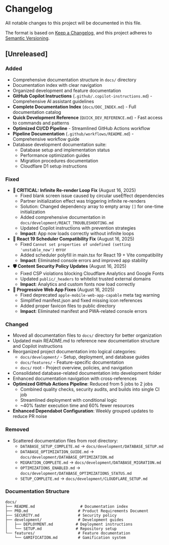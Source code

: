 # Changelog

All notable changes to this project will be documented in this file.

The format is based on [Keep a Changelog](https://keepachangelog.com/en/1.0.0/),
and this project adheres to [Semantic Versioning](https://semver.org/spec/v2.0.0.html).

## [Unreleased]

### Added

- Comprehensive documentation structure in `docs/` directory
- Documentation index with clear navigation
- Organized development and feature documentation
- **GitHub Copilot Instructions** (`.github/.copilot-instructions.md`) - Comprehensive AI assistant guidelines
- **Complete Documentation Index** (`docs/DOC_INDEX.md`) - Full documentation catalog
- **Quick Development Reference** (`QUICK_DEV_REFERENCE.md`) - Fast access to commands and patterns
- **Optimized CI/CD Pipeline** - Streamlined GitHub Actions workflow
- **Pipeline Documentation** (`.github/workflows/README.md`) - Comprehensive workflow guide
- Database development documentation suite:
  - Database setup and implementation status
  - Performance optimization guides
  - Migration procedures documentation
  - Cloudflare D1 setup instructions

### Fixed

- **🚨 CRITICAL: Infinite Re-render Loop Fix** (August 16, 2025)
  - Fixed blank screen issue caused by circular useEffect dependencies
  - Partner initialization effect was triggering infinite re-renders
  - Solution: Changed dependency array to empty array `[]` for one-time initialization
  - Added comprehensive documentation in `docs/development/REACT_TROUBLESHOOTING.md`
  - Updated Copilot instructions with prevention strategies
  - **Impact**: App now loads correctly without infinite loops
- **🔧 React 19 Scheduler Compatibility Fix** (August 16, 2025)
  - Fixed `Cannot set properties of undefined (setting 'unstable_now')` error
  - Added scheduler polyfill in main.tsx for React 19 + Vite compatibility
  - **Impact**: Eliminated console errors and improved app stability
- **🛡️ Content Security Policy Updates** (August 16, 2025)
  - Fixed CSP violations blocking Cloudflare Analytics and Google Fonts
  - Updated `public/_headers` to whitelist trusted external domains
  - **Impact**: Analytics and custom fonts now load correctly
- **📱 Progressive Web App Fixes** (August 16, 2025)
  - Fixed deprecated `apple-mobile-web-app-capable` meta tag warning
  - Simplified manifest.json and fixed missing icon references
  - Added proper favicon files to public directory
  - **Impact**: Eliminated manifest and PWA-related console errors

### Changed

- Moved all documentation files to `docs/` directory for better organization
- Updated main README.md to reference new documentation structure and Copilot instructions
- Reorganized project documentation into logical categories:
  - `docs/development/` - Setup, deployment, and database guides
  - `docs/features/` - Feature-specific documentation
  - `docs/` root - Project overview, policies, and navigation
- Consolidated database-related documentation into development folder
- Enhanced documentation navigation with cross-references
- **Optimized GitHub Actions Pipeline**: Reduced from 5 jobs to 2 jobs
  - Combined quality checks, security audits, and builds into single CI job
  - Streamlined deployment with conditional logic
  - ~40% faster execution time and 60% fewer resources
- **Enhanced Dependabot Configuration**: Weekly grouped updates to reduce PR noise

### Removed

- Scattered documentation files from root directory:
  - `DATABASE_SETUP_COMPLETE.md` → `docs/development/DATABASE_SETUP.md`
  - `DATABASE_OPTIMIZATION_GUIDE.md` → `docs/development/DATABASE_OPTIMIZATION.md`
  - `MIGRATION_COMPLETE.md` → `docs/development/DATABASE_MIGRATION.md`
  - `OPTIMIZATIONS_ENABLED.md` → `docs/development/DATABASE_OPTIMIZATIONS_STATUS.md`
  - `SETUP_COMPLETE.md` → `docs/development/CLOUDFLARE_SETUP.md`

### Documentation Structure

```text
docs/
├── README.md                    # Documentation index
├── PRD.md                      # Product Requirements Document
├── SECURITY.md                 # Security policy
├── development/                # Development guides
│   ├── DEPLOYMENT.md          # Deployment instructions
│   └── SETUP.md               # Repository setup
└── features/                   # Feature documentation
    └── GAMIFICATION.md         # Gamification system
```

